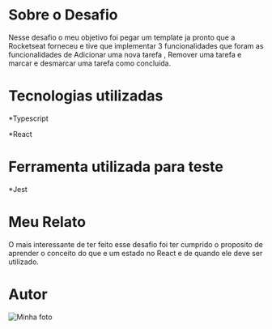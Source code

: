 # Sobre o Desafio 

Nesse desafio o meu objetivo foi pegar um template ja pronto que a Rocketseat forneceu e tive que implementar 3 funcionalidades
que foram as funcionalidades de Adicionar uma nova tarefa , Remover uma tarefa e marcar e desmarcar uma tarefa como concluida.


# Tecnologias utilizadas 

*Typescript

*React 


# Ferramenta utilizada para teste 

*Jest


# Meu Relato 
O mais interessante de ter feito esse desafio foi ter cumprido o proposito de aprender o conceito do que e um 
estado no React e de quando ele deve ser utilizado.




# Autor 
![Minha foto](https://github.com/Nycollaspontes/Assets/blob/master/Minhafoto%20(2).jpeg)



